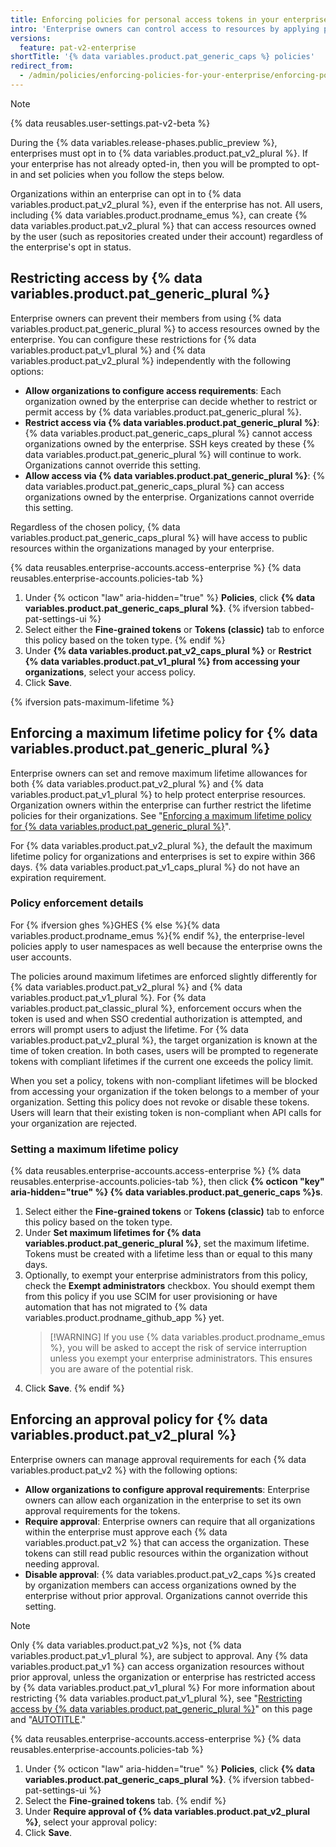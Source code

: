 ```yaml
---
title: Enforcing policies for personal access tokens in your enterprise
intro: 'Enterprise owners can control access to resources by applying policies to {% data variables.product.pat_generic_plural %}'
versions:
  feature: pat-v2-enterprise
shortTitle: '{% data variables.product.pat_generic_caps %} policies'
redirect_from:
  - /admin/policies/enforcing-policies-for-your-enterprise/enforcing-policies-for-personal-access-tokens-in-your-enterprise
---
```


> [!NOTE]
> {% data reusables.user-settings.pat-v2-beta %}  
>
> During the {% data variables.release-phases.public_preview %}, enterprises must opt in to {% data variables.product.pat_v2_plural %}. If your enterprise has not already opted-in, then you will be prompted to opt-in and set policies when you follow the steps below.  
>
> Organizations within an enterprise can opt in to {% data variables.product.pat_v2_plural %}, even if the enterprise has not. All users, including {% data variables.product.prodname_emus %}, can create {% data variables.product.pat_v2_plural %} that can access resources owned by the user (such as repositories created under their account) regardless of the enterprise's opt in status.

## Restricting access by {% data variables.product.pat_generic_plural %}

Enterprise owners can prevent their members from using {% data variables.product.pat_generic_plural %} to access resources owned by the enterprise. You can configure these restrictions for {% data variables.product.pat_v1_plural %} and {% data variables.product.pat_v2_plural %} independently with the following options:
* **Allow organizations to configure access requirements**: Each organization owned by the enterprise can decide whether to restrict or permit access by {% data variables.product.pat_generic_plural %}.
* **Restrict access via {% data variables.product.pat_generic_plural %}**: {% data variables.product.pat_generic_caps_plural %} cannot access organizations owned by the enterprise. SSH keys created by these {% data variables.product.pat_generic_plural %} will continue to work. Organizations cannot override this setting.
* **Allow access via {% data variables.product.pat_generic_plural %}**: {% data variables.product.pat_generic_caps_plural %} can access organizations owned by the enterprise. Organizations cannot override this setting.

Regardless of the chosen policy, {% data variables.product.pat_generic_caps_plural %} will have access to public resources within the organizations managed by your enterprise.

{% data reusables.enterprise-accounts.access-enterprise %}
{% data reusables.enterprise-accounts.policies-tab %}
1. Under {% octicon "law" aria-hidden="true" %} **Policies**, click **{% data variables.product.pat_generic_caps_plural %}**. {% ifversion tabbed-pat-settings-ui %}
1. Select either the **Fine-grained tokens** or **Tokens (classic)** tab to enforce this policy based on the token type. {% endif %}
1. Under **{% data variables.product.pat_v2_caps_plural %}** or **Restrict {% data variables.product.pat_v1_plural %} from accessing your organizations**, select your access policy.
1. Click **Save**.

{% ifversion pats-maximum-lifetime %}

## Enforcing a maximum lifetime policy for {% data variables.product.pat_generic_plural %}

Enterprise owners can set and remove maximum lifetime allowances for both {% data variables.product.pat_v2_plural %} and {% data variables.product.pat_v1_plural %} to help protect enterprise resources. Organization owners within the enterprise can further restrict the lifetime policies for their organizations. See "[Enforcing a maximum lifetime policy for {% data variables.product.pat_generic_plural %}](/organizations/managing-programmatic-access-to-your-organization/setting-a-personal-access-token-policy-for-your-organization#enforcing-a-maximum-lifetime-policy-for-personal-access-tokens)".

For {% data variables.product.pat_v2_plural %}, the default the maximum lifetime policy for organizations and enterprises is set to expire within 366 days. {% data variables.product.pat_v1_caps_plural %} do not have an expiration requirement.

### Policy enforcement details

For {% ifversion ghes %}GHES {% else %}{% data variables.product.prodname_emus %}{% endif %}, the enterprise-level policies apply to user namespaces as well because the enterprise owns the user accounts.

The policies around maximum lifetimes are enforced slightly differently for {% data variables.product.pat_v2_plural %} and {% data variables.product.pat_v1_plural %}. For {% data variables.product.pat_classic_plural %}, enforcement occurs when the token is used and when SSO credential authorization is attempted, and errors will prompt users to adjust the lifetime. For {% data variables.product.pat_v2_plural %}, the target organization is known at the time of token creation. In both cases, users will be prompted to regenerate tokens with compliant lifetimes if the current one exceeds the policy limit.

When you set a policy, tokens with non-compliant lifetimes will be blocked from accessing your organization if the token belongs to a member of your organization. Setting this policy does not revoke or disable these tokens. Users will learn that their existing token is non-compliant when API calls for your organization are rejected.

### Setting a maximum lifetime policy

{% data reusables.enterprise-accounts.access-enterprise %}
{% data reusables.enterprise-accounts.policies-tab %}, then click **{% octicon "key" aria-hidden="true" %} {% data variables.product.pat_generic_caps %}s**.
1. Select either the **Fine-grained tokens** or **Tokens (classic)** tab to enforce this policy based on the token type.
1. Under **Set maximum lifetimes for {% data variables.product.pat_generic_plural %}**, set the maximum lifetime. Tokens must be created with a lifetime less than or equal to this many days.
1. Optionally, to exempt your enterprise administrators from this policy, check the **Exempt administrators** checkbox. You should exempt them from this policy if you use SCIM for user provisioning or have automation that has not migrated to {% data variables.product.prodname_github_app %} yet.
   >[!WARNING] If you use {% data variables.product.prodname_emus %}, you will be asked to accept the risk of service interruption unless you exempt your enterprise administrators. This ensures you are aware of the potential risk.
1. Click **Save**.
{% endif %}

## Enforcing an approval policy for {% data variables.product.pat_v2_plural %}

Enterprise owners can manage approval requirements for each {% data variables.product.pat_v2 %} with the following options:
* **Allow organizations to configure approval requirements**: Enterprise owners can allow each organization in the enterprise to set its own approval requirements for the tokens.
* **Require approval**: Enterprise owners can require that all organizations within the enterprise must approve each {% data variables.product.pat_v2 %} that can access the organization. These tokens can still read public resources within the organization without needing approval.
* **Disable approval**: {% data variables.product.pat_v2_caps %}s created by organization members can access organizations owned by the enterprise without prior approval. Organizations cannot override this setting.

> [!NOTE]
> Only {% data variables.product.pat_v2 %}s, not {% data variables.product.pat_v1_plural %}, are subject to approval. Any {% data variables.product.pat_v1 %} can access organization resources without prior approval, unless the organization or enterprise has restricted access by {% data variables.product.pat_v1_plural %} For more information about restricting {% data variables.product.pat_v1_plural %}, see "[Restricting access by {% data variables.product.pat_generic_plural %}](#restricting-access-by-personal-access-tokens)" on this page and "[AUTOTITLE](/organizations/managing-programmatic-access-to-your-organization/setting-a-personal-access-token-policy-for-your-organization)."

{% data reusables.enterprise-accounts.access-enterprise %}
{% data reusables.enterprise-accounts.policies-tab %}
1. Under {% octicon "law" aria-hidden="true" %} **Policies**, click **{% data variables.product.pat_generic_caps_plural %}**. {% ifversion tabbed-pat-settings-ui %}
1. Select the **Fine-grained tokens** tab. {% endif %}
1. Under **Require approval of {% data variables.product.pat_v2_plural %}**, select your approval policy:
1. Click **Save**.
